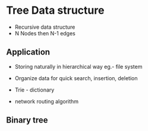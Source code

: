 # Tree Data structure

- Recursive data structure
- N Nodes then N-1 edges

## Application

- Storing naturally in hierarchical way eg.- file system

- Organize data for quick search, insertion, deletion

- Trie - dictionary

- network routing algorithm

## Binary tree
